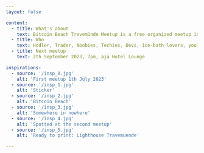 ```yaml
---
layout: false

content:
  - title: What's about
    text: Bitcoin Beach Travemünde Meetup is a free organized meetup in Lübeck-Travemünde for anybody who is interested in Bitcoin. Everybody is welcome!
  - title: Who
    text: Hodler, Trader, Noobies, Techies, Devs, ice-bath lovers, you?
  - title: Next meetup
    text: 2th September 2023, 7pm, aja Hotel Lounge

inspirations:
  - source: '/insp_0.jpg'
    alt: 'First meetup 1th July 2023'
  - source: '/insp_1.jpg'
    alt: 'Sticker'
  - source: '/insp_2.jpg'
    alt: 'Bitcoin Beach'
  - source: '/insp_3.jpg'
    alt: 'Somewhere in nowhere'
  - source: '/insp_4.jpg'
    alt: 'Spotted at the second meetup'
  - source: '/insp_5.jpg'
    alt: 'Ready to print: Lighthouse Travemuende'

---
```

